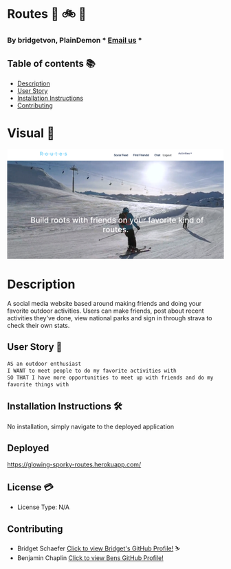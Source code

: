 # Routes :ski: :bike: :walking:

  ### By bridgetvon, PlainDemon * [Email us](bridget.schaefer31@gmail.com) * 

  ## Table of contents 📚
  * [Description](#Description)
  * [User Story](#User-story) 
  * [Installation Instructions](#installation-Instructions)
  * [Contributing](#Contributing)

  # Visual :eyes:
  <img src="./images/hero.png">
 
 
  # Description
   A social media website based around making friends and doing your favorite outdoor activities. Users can make friends, post about recent activities they've done, view national parks and sign in through strava to check their own stats.

  ## User Story :book:
  ```
  AS an outdoor enthusiast
  I WANT to meet people to do my favorite activities with 
  SO THAT I have more opportunities to meet up with friends and do my favorite things with

  ```

  ## Installation Instructions :hammer_and_wrench:
  No installation, simply navigate to the deployed application

  ## Deployed 
   https://glowing-sporky-routes.herokuapp.com/

  ## License :credit_card:
  * License Type: N/A


 ## Contributing 
 * Bridget Schaefer [Click to view Bridget's GitHub Profile!](https://github.com/bridgetvon) :skier:
 * Benjamin Chaplin [Click to view Bens GitHub Profile!](https://github.com/Plaindemon) 
 
    
  



